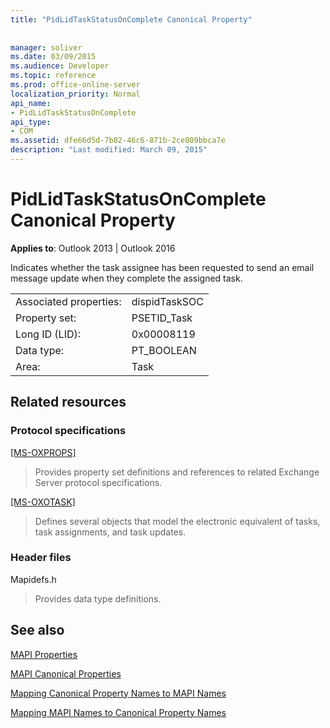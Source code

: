 ```yaml
---
title: "PidLidTaskStatusOnComplete Canonical Property"
 
 
manager: soliver
ms.date: 03/09/2015
ms.audience: Developer
ms.topic: reference
ms.prod: office-online-server
localization_priority: Normal
api_name:
- PidLidTaskStatusOnComplete
api_type:
- COM
ms.assetid: dfe66d5d-7b82-46c6-871b-2ce809bbca7e
description: "Last modified: March 09, 2015"
---
```


# PidLidTaskStatusOnComplete Canonical Property

  
  
**Applies to**: Outlook 2013 | Outlook 2016 
  
Indicates whether the task assignee has been requested to send an email message update when they complete the assigned task.
  
|||
|:-----|:-----|
|Associated properties:  <br/> |dispidTaskSOC  <br/> |
|Property set:  <br/> |PSETID_Task  <br/> |
|Long ID (LID):  <br/> |0x00008119  <br/> |
|Data type:  <br/> |PT_BOOLEAN  <br/> |
|Area:  <br/> |Task  <br/> |
   
## Related resources

### Protocol specifications

[[MS-OXPROPS]](https://msdn.microsoft.com/library/f6ab1613-aefe-447d-a49c-18217230b148%28Office.15%29.aspx)
  
> Provides property set definitions and references to related Exchange Server protocol specifications.
    
[[MS-OXOTASK]](https://msdn.microsoft.com/library/55600ec0-6195-4730-8436-59c7931ef27e%28Office.15%29.aspx)
  
> Defines several objects that model the electronic equivalent of tasks, task assignments, and task updates.
    
### Header files

Mapidefs.h
  
> Provides data type definitions.
    
## See also



[MAPI Properties](mapi-properties.md)
  
[MAPI Canonical Properties](mapi-canonical-properties.md)
  
[Mapping Canonical Property Names to MAPI Names](mapping-canonical-property-names-to-mapi-names.md)
  
[Mapping MAPI Names to Canonical Property Names](mapping-mapi-names-to-canonical-property-names.md)

